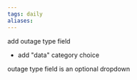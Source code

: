 ```yaml
---
tags: daily
aliases:
---
```


add outage type field 
- add "data" category choice 

outage type field is an optional dropdown